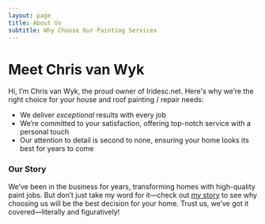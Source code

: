 ```yaml
---
layout: page
title: About Us
subtitle: Why Choose Our Painting Services
---
```


# Meet Chris van Wyk

Hi, I’m Chris van Wyk, the proud owner of Iridesc.net. Here's why we’re the right choice for your house and roof painting / repair needs:

- We deliver *exceptional* results with every job
- We’re committed to your satisfaction, offering top-notch service with a personal touch
- Our attention to detail is second to none, ensuring your home looks its best for years to come

### Our Story

We’ve been in the business for years, transforming homes with high-quality paint jobs. But don’t just take my word for it—check out [my story](https://en.wikipedia.org/wiki/The_Princess_Bride_%28film%29) to see why choosing us will be the best decision for your home. Trust us, we’ve got it covered—literally and figuratively!
